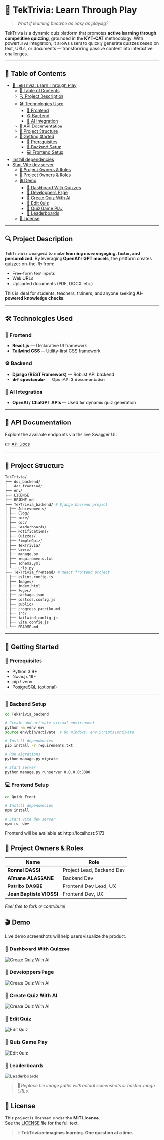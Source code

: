 # 🎯 TekTrivia: Learn Through Play

> _What if learning became as easy as playing?_

TekTrivia is a dynamic quiz platform that promotes **active learning through competitive quizzing**, grounded in the **KYT-CAT** methodology. With powerful AI integration, it allows users to quickly generate quizzes based on text, URLs, or documents — transforming passive content into interactive challenges.

---

## 📌 Table of Contents

- [🎯 TekTrivia: Learn Through Play](#-tektrivia-learn-through-play)
  - [📌 Table of Contents](#-table-of-contents)
  - [🔍 Project Description](#-project-description)
  - [🛠️ Technologies Used](#️-technologies-used)
    - [🎨 Frontend](#-frontend)
    - [⚙️ Backend](#️-backend)
    - [🤖 AI Integration](#-ai-integration)
  - [📡 API Documentation](#-api-documentation)
  - [📁 Project Structure](#-project-structure)
  - [🚀 Getting Started](#-getting-started)
    - [🔧 Prerequisites](#-prerequisites)
    - [🧪 Backend Setup](#-backend-setup)
    - [💻 Frontend Setup](#-frontend-setup)
- [Install dependencies](#install-dependencies)
- [Start Vite dev server](#start-vite-dev-server)
    - [👤 Project Owners \& Roles](#-project-owners--roles)
  - [👤 Project Owners \& Roles](#-project-owners--roles-1)
  - [🎬 Demo](#-demo)
    - [🔹 Dashboard With Quizzes](#-dashboard-with-quizzes)
    - [🔹 Developpers Page](#-developpers-page)
    - [🔹 Create Quiz With AI](#-create-quiz-with-ai)
    - [🔹 Edit Quiz](#-edit-quiz)
    - [🔹 Quiz Game Play](#-quiz-game-play)
    - [🔹 Leaderboards](#-leaderboards)
  - [📃 License](#-license)

---

## 🔍 Project Description

TekTrivia is designed to make **learning more engaging, faster, and personalized**. By leveraging **OpenAI's GPT models**, the platform creates quizzes on-the-fly from:

- Free-form text inputs
- Web URLs
- Uploaded documents (PDF, DOCX, etc.)

This is ideal for students, teachers, trainers, and anyone seeking **AI-powered knowledge checks**.

---

## 🛠️ Technologies Used

### 🎨 Frontend
- **React.js** — Declarative UI framework
- **Tailwind CSS** — Utility-first CSS framework

### ⚙️ Backend
- **Django (REST Framework)** — Robust API backend
- **drf-spectacular** — OpenAPI 3 documentation

### 🤖 AI Integration
- **OpenAI / ChatGPT APIs** — Used for dynamic quiz generation

---

## 📡 API Documentation

Explore the available endpoints via the live Swagger UI:

👉 [API Docs](http://57.129.78.229:8080/api/schema/swagger-ui/)

---

## 📁 Project Structure

```bash
TekTrivia/
├── doc_backend/
├── doc_frontend/
├── env/
├── LICENSE
├── README.md
├── TekTrivia_backend/ # Django backend project
│ ├── Achievements/
│ ├── Blog/
│ ├── core/
│ ├── doc/
│ ├── Leaderboards/
│ ├── Notifications/
│ ├── Quizzes/
│ ├── SimpleQuiz/
│ ├── TekTrivia/
│ ├── Users/
│ ├── manage.py
│ ├── requirements.txt
│ ├── schema.yml
│ └── urls.py
├── TekTrivia_frontend/ # React frontend project
│ ├── eslint.config.js
│ ├── Images/
│ ├── index.html
│ ├── logos/
│ ├── package.json
│ ├── postcss.config.js
│ ├── public/
│ ├── progress_patriko.md
│ ├── src/
│ ├── tailwind.config.js
│ ├── vite.config.js
│ └── README.md
```

---

## 🚀 Getting Started

### 🔧 Prerequisites

- Python 3.9+
- Node.js 18+
- pip / venv
- PostgreSQL (optional)

---

### 🧪 Backend Setup

```bash
cd TekTrivia_backend

# Create and activate virtual environment
python -m venv env
source env/bin/activate  # On Windows: env\Scripts\activate

# Install dependencies
pip install -r requirements.txt

# Run migrations
python manage.py migrate

# Start server
python manage.py runserver 0.0.0.0:8080
```

### 💻 Frontend Setup

```bash
cd Quick_Front

# Install dependencies
npm install

# Start Vite dev server
npm run dev
```

Frontend will be available at: http://localhost:5173


## 👤 Project Owners & Roles

| Name                     | Role                         |
|--------------------------|------------------------------|
| **Ronnel DASSI**         | Project Lead, Backend Dev    |
| **Aïmane ALASSANE**      | Backend Dev                  |
| **Patriko DAGBE**        | Frontend Dev Lead, UX        |
| **Jean Baptiste VIOSSI** | Frontend Dev, UX             |

*Feel free to fork or contribute!*

## 🎬 Demo

Live demo screenshots will help users visualize the product.

### 🔹 Dashboard With Quizzes
![Create Quiz With AI](/screenshots/dashboard.png)

### 🔹 Developpers Page
![Create Quiz With AI](/screenshots/developpers.png) 

### 🔹 Create Quiz With AI
![Create Quiz With AI](/screenshots/create_with_ai.png)

### 🔹 Edit Quiz
![Edit Quiz](/screenshots/edit_quiz.png)

### 🔹 Quiz Game Play
![Edit Quiz](/screenshots/quiz_game.png)

### 🔹 Leaderboards
![Leaderboards](/screenshots/leaderboards.png)

> 📝 *Replace the image paths with actual screenshots or hosted image URLs.*

## 📃 License

This project is licensed under the **MIT License**.  
See the [LICENSE](./LICENSE) file for the full text.

> 🔥 **TekTrivia reimagines learning. One question at a time.**

